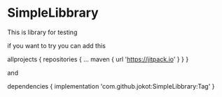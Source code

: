 # SimpleLibbrary
This is library for testing

if you want to try you can add this

allprojects {
		repositories {
			...
			maven { url 'https://jitpack.io' }
		}
	}
  
and
 
dependencies {
	        implementation 'com.github.jokot:SimpleLibbrary:Tag'
	}
